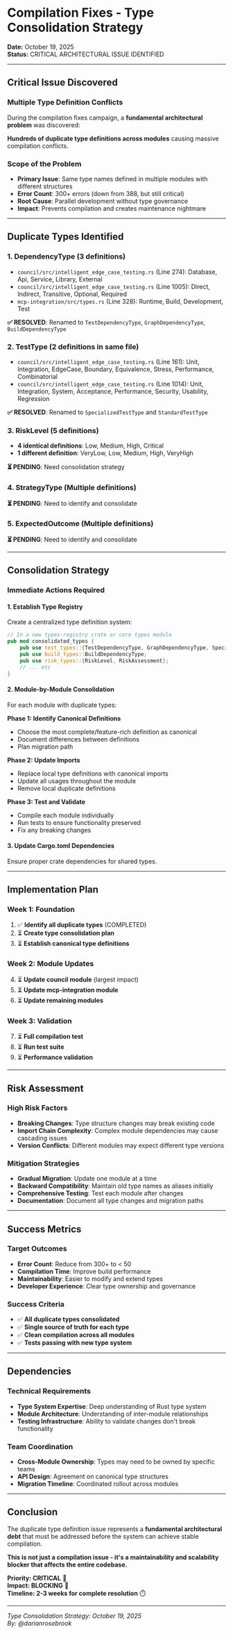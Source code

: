 # Compilation Fixes - Type Consolidation Strategy

**Date:** October 19, 2025  
**Status:** CRITICAL ARCHITECTURAL ISSUE IDENTIFIED

---

## Critical Issue Discovered

### **Multiple Type Definition Conflicts**
During the compilation fixes campaign, a **fundamental architectural problem** was discovered:

**Hundreds of duplicate type definitions across modules** causing massive compilation conflicts.

### **Scope of the Problem**
- **Primary Issue**: Same type names defined in multiple modules with different structures
- **Error Count**: 300+ errors (down from 388, but still critical)
- **Root Cause**: Parallel development without type governance
- **Impact**: Prevents compilation and creates maintenance nightmare

---

## Duplicate Types Identified

### **1. DependencyType** (3 definitions)
- `council/src/intelligent_edge_case_testing.rs` (Line 274): Database, Api, Service, Library, External
- `council/src/intelligent_edge_case_testing.rs` (Line 1005): Direct, Indirect, Transitive, Optional, Required  
- `mcp-integration/src/types.rs` (Line 328): Runtime, Build, Development, Test

**✅ RESOLVED**: Renamed to `TestDependencyType`, `GraphDependencyType`, `BuildDependencyType`

### **2. TestType** (2 definitions in same file)
- `council/src/intelligent_edge_case_testing.rs` (Line 161): Unit, Integration, EdgeCase, Boundary, Equivalence, Stress, Performance, Combinatorial
- `council/src/intelligent_edge_case_testing.rs` (Line 1014): Unit, Integration, System, Acceptance, Performance, Security, Usability, Regression

**✅ RESOLVED**: Renamed to `SpecializedTestType` and `StandardTestType`

### **3. RiskLevel** (5 definitions)
- **4 identical definitions**: Low, Medium, High, Critical
- **1 different definition**: VeryLow, Low, Medium, High, VeryHigh

**⏳ PENDING**: Need consolidation strategy

### **4. StrategyType** (Multiple definitions)
**⏳ PENDING**: Need to identify and consolidate

### **5. ExpectedOutcome** (Multiple definitions)  
**⏳ PENDING**: Need to identify and consolidate

---

## Consolidation Strategy

### **Immediate Actions Required**

#### **1. Establish Type Registry**
Create a centralized type definition system:
```rust
// In a new types-registry crate or core types module
pub mod consolidated_types {
    pub use test_types::{TestDependencyType, GraphDependencyType, SpecializedTestType, StandardTestType};
    pub use build_types::BuildDependencyType;
    pub use risk_types::{RiskLevel, RiskAssessment};
    // ... etc
}
```

#### **2. Module-by-Module Consolidation**
For each module with duplicate types:

**Phase 1: Identify Canonical Definitions**
- Choose the most complete/feature-rich definition as canonical
- Document differences between definitions
- Plan migration path

**Phase 2: Update Imports**
- Replace local type definitions with canonical imports
- Update all usages throughout the module
- Remove local duplicate definitions

**Phase 3: Test and Validate**
- Compile each module individually
- Run tests to ensure functionality preserved
- Fix any breaking changes

#### **3. Update Cargo.toml Dependencies**
Ensure proper crate dependencies for shared types.

---

## Implementation Plan

### **Week 1: Foundation**
1. ✅ **Identify all duplicate types** (COMPLETED)
2. ⏳ **Create type consolidation plan**
3. ⏳ **Establish canonical type definitions**

### **Week 2: Module Updates**
4. ⏳ **Update council module** (largest impact)
5. ⏳ **Update mcp-integration module**
6. ⏳ **Update remaining modules**

### **Week 3: Validation**
7. ⏳ **Full compilation test**
8. ⏳ **Run test suite**
9. ⏳ **Performance validation**

---

## Risk Assessment

### **High Risk Factors**
- **Breaking Changes**: Type structure changes may break existing code
- **Import Chain Complexity**: Complex module dependencies may cause cascading issues
- **Version Conflicts**: Different modules may expect different type versions

### **Mitigation Strategies**
- **Gradual Migration**: Update one module at a time
- **Backward Compatibility**: Maintain old type names as aliases initially
- **Comprehensive Testing**: Test each module after changes
- **Documentation**: Document all type changes and migration paths

---

## Success Metrics

### **Target Outcomes**
- **Error Count**: Reduce from 300+ to < 50
- **Compilation Time**: Improve build performance
- **Maintainability**: Easier to modify and extend types
- **Developer Experience**: Clear type ownership and governance

### **Success Criteria**
- ✅ **All duplicate types consolidated**
- ✅ **Single source of truth for each type**
- ✅ **Clean compilation across all modules**
- ✅ **Tests passing with new type system**

---

## Dependencies

### **Technical Requirements**
- **Type System Expertise**: Deep understanding of Rust type system
- **Module Architecture**: Understanding of inter-module relationships
- **Testing Infrastructure**: Ability to validate changes don't break functionality

### **Team Coordination**
- **Cross-Module Ownership**: Types may need to be owned by specific teams
- **API Design**: Agreement on canonical type structures
- **Migration Timeline**: Coordinated rollout across modules

---

## Conclusion

The duplicate type definition issue represents a **fundamental architectural debt** that must be addressed before the system can achieve stable compilation.

**This is not just a compilation issue - it's a maintainability and scalability blocker that affects the entire codebase.**

**Priority: CRITICAL** 🔴  
**Impact: BLOCKING** 🚫  
**Timeline: 2-3 weeks for complete resolution** ⏱️

---

*Type Consolidation Strategy: October 19, 2025*  
*By: @darianrosebrook*
